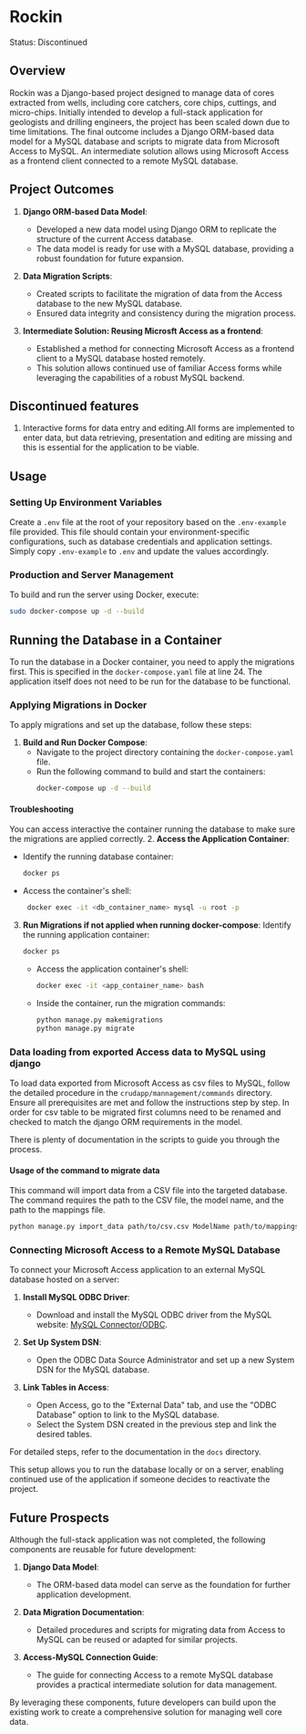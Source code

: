 # Rockin
Status: Discontinued

## Overview

Rockin was a Django-based project designed to manage data of cores extracted from wells, including core catchers, core chips, cuttings, and micro-chips. Initially intended to develop a full-stack application for geologists and drilling engineers, the project has been scaled down due to time limitations. The final outcome includes a Django ORM-based data model for a MySQL database and scripts to migrate data from Microsoft Access to MySQL. An intermediate solution allows using Microsoft Access as a frontend client connected to a remote MySQL database.

## Project Outcomes

1. **Django ORM-based Data Model**:
   - Developed a new data model using Django ORM to replicate the structure of the current Access database.
   - The data model is ready for use with a MySQL database, providing a robust foundation for future expansion.

2. **Data Migration Scripts**:
   - Created scripts to facilitate the migration of data from the Access database to the new MySQL database.
   - Ensured data integrity and consistency during the migration process.

3. **Intermediate Solution: Reusing Microsft Access as a frontend**:
   - Established a method for connecting Microsoft Access as a frontend client to a MySQL database hosted remotely.
   - This solution allows continued use of familiar Access forms while leveraging the capabilities of a robust MySQL backend.

## Discontinued features

1. Interactive forms for data entry and editing.All forms are implemented to enter data, but data retrieving, presentation and editing are missing and this is essential for the application to be viable.

## Usage

### Setting Up Environment Variables

Create a `.env` file at the root of your repository based on the `.env-example` file provided. This file should contain your environment-specific configurations, such as database credentials and application settings. Simply copy `.env-example` to `.env` and update the values accordingly.

### Production and Server Management

To build and run the server using Docker, execute:

```bash
sudo docker-compose up -d --build
```

## Running the Database in a Container

To run the database in a Docker container, you need to apply the migrations first. This is specified in the `docker-compose.yaml` file at line 24. The application itself does not need to be run for the database to be functional.

### Applying Migrations in Docker

To apply migrations and set up the database, follow these steps:

1. **Build and Run Docker Compose**:
   - Navigate to the project directory containing the `docker-compose.yaml` file.
   - Run the following command to build and start the containers:
     ```bash
     docker-compose up -d --build
     ```

#### Troubleshooting
You can access interactive the container running the database to make sure the migrations are applied correctly.
2. **Access the Application Container**:
   - Identify the running database container:
     ```bash
     docker ps
     ```
   - Access the container's shell:
     ```bash
      docker exec -it <db_container_name> mysql -u root -p

     ```

3. **Run Migrations if not applied when running docker-compose**:
   Identify the running application container:
     ```bash
     docker ps
     ```
   - Access the application container's shell:
      ```bash
      docker exec -it <app_container_name> bash
      ```
   - Inside the container, run the migration commands:
     ```bash
     python manage.py makemigrations
     python manage.py migrate
     ```
### Data loading from exported Access data to MySQL using django

To load data exported from Microsoft Access as csv files to MySQL, follow the detailed procedure in the `crudapp/mannagement/commands` directory. Ensure all prerequisites are met and follow the instructions step by step. In order for csv table to be migrated first columns need to be renamed and checked to match the django ORM requirements in the model.

There is plenty of documentation in the scripts to guide you through the process.

#### Usage of the command to migrate data
This command will import data from a CSV file into the targeted database. The command requires the path to the CSV file, the model name, and the path to the mappings file.
```bash
python manage.py import_data path/to/csv.csv ModelName path/to/mappings.yaml
```
### Connecting Microsoft Access to a Remote MySQL Database
To connect your Microsoft Access application to an external MySQL database hosted on a server:

1. **Install MySQL ODBC Driver**:
   - Download and install the MySQL ODBC driver from the MySQL website: [MySQL Connector/ODBC](https://dev.mysql.com/downloads/connector/odbc/).

2. **Set Up System DSN**:
   - Open the ODBC Data Source Administrator and set up a new System DSN for the MySQL database.

3. **Link Tables in Access**:
   - Open Access, go to the "External Data" tab, and use the "ODBC Database" option to link to the MySQL database.
   - Select the System DSN created in the previous step and link the desired tables.

For detailed steps, refer to the documentation in the `docs` directory.

This setup allows you to run the database locally or on a server, enabling continued use of the application if someone decides to reactivate the project.

## Future Prospects

Although the full-stack application was not completed, the following components are reusable for future development:

1. **Django Data Model**:
   - The ORM-based data model can serve as the foundation for further application development.

2. **Data Migration Documentation**:
   - Detailed procedures and scripts for migrating data from Access to MySQL can be reused or adapted for similar projects.

3. **Access-MySQL Connection Guide**:
   - The guide for connecting Access to a remote MySQL database provides a practical intermediate solution for data management.

By leveraging these components, future developers can build upon the existing work to create a comprehensive solution for managing well core data.

